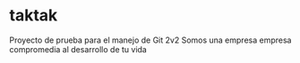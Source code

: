 # taktak
Proyecto de prueba para el manejo de Git 2v2
Somos una empresa empresa compromedia al desarrollo de tu vida
